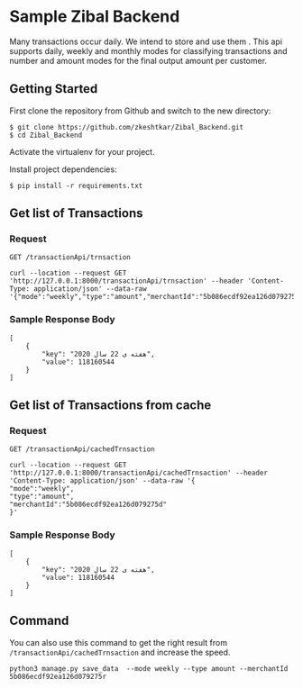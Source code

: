 # Sample Zibal Backend

Many transactions occur daily. We intend to store and use them .
This api supports daily, weekly and monthly modes for classifying transactions and number and amount modes for the final output amount per customer.



## Getting Started

First clone the repository from Github and switch to the new directory:

    $ git clone https://github.com/zkeshtkar/Zibal_Backend.git
    $ cd Zibal_Backend
    
Activate the virtualenv for your project.
    
Install project dependencies:

    $ pip install -r requirements.txt


## Get list of Transactions

### Request

`GET /transactionApi/trnsaction`

    curl --location --request GET 'http://127.0.0.1:8000/transactionApi/trnsaction' --header 'Content-Type: application/json' --data-raw '{"mode":"weekly","type":"amount","merchantId":"5b086ecdf92ea126d079275d"}'


### Sample Response Body


    [
        {
            "key": "هفته ی 22 سال 2020",
            "value": 118160544
        }
    ]


## Get list of Transactions from cache

### Request

`GET /transactionApi/cachedTrnsaction`

    curl --location --request GET 'http://127.0.0.1:8000/transactionApi/cachedTrnsaction' --header 'Content-Type: application/json' --data-raw '{
    "mode":"weekly",
    "type":"amount",
    "merchantId":"5b086ecdf92ea126d079275d"
    }'

### Sample Response Body
    [
        {
            "key": "هفته ی 22 سال 2020",
            "value": 118160544
        }
    ]
## Command
You can also use this command to get the right result from `/transactionApi/cachedTrnsaction` and increase the speed.
 
    python3 manage.py save_data  --mode weekly --type amount --merchantId 5b086ecdf92ea126d079275r  
        


